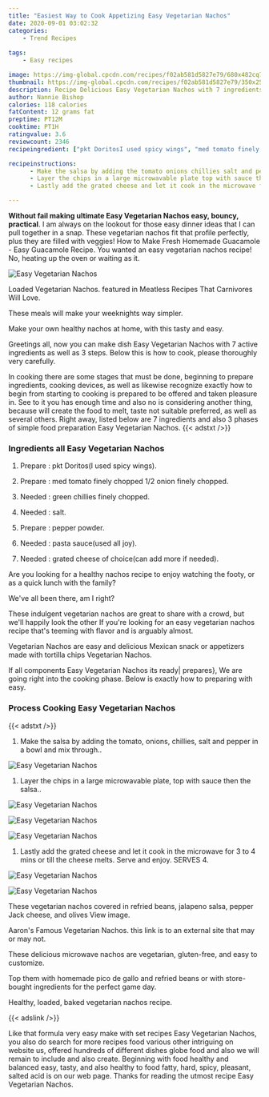 ```yaml
---
title: "Easiest Way to Cook Appetizing Easy Vegetarian Nachos"
date: 2020-09-01 03:02:32
categories:
    - Trend Recipes
    
tags:
    - Easy recipes

image: https://img-global.cpcdn.com/recipes/f02ab581d5827e79/680x482cq70/easy-vegetarian-nachos-recipe-main-photo.jpg
thumbnail: https://img-global.cpcdn.com/recipes/f02ab581d5827e79/350x250cq70/easy-vegetarian-nachos-recipe-main-photo.jpg
description: Recipe Delicious Easy Vegetarian Nachos with 7 ingredients and 3 stages of easy cooking.
author: Nannie Bishop
calories: 118 calories
fatContent: 12 grams fat
preptime: PT12M
cooktime: PT1H
ratingvalue: 3.6
reviewcount: 2346
recipeingredient: ["pkt DoritosI used spicy wings", "med tomato finely chopped 12 onion finely chopped", "green chillies finely chopped", "salt", "pepper powder", "pasta sauceused all joy", "grated cheese of choicecan add more if needed"]

recipeinstructions: 
      - Make the salsa by adding the tomato onions chillies salt and pepper in a bowl and mix through 
      - Layer the chips in a large microwavable plate top with sauce then the salsa 
      - Lastly add the grated cheese and let it cook in the microwave for 3 to 4 mins or till the cheese melts Serve and enjoy SERVES 4

---
```




**Without fail making ultimate Easy Vegetarian Nachos easy, bouncy, practical**. I am always on the lookout for those easy dinner ideas that I can pull together in a snap. These vegetarian nachos fit that profile perfectly, plus they are filled with veggies! How to Make Fresh Homemade Guacamole - Easy Guacamole Recipe. You wanted an easy vegetarian nachos recipe! No, heating up the oven or waiting as it.


![Easy Vegetarian Nachos](https://img-global.cpcdn.com/recipes/f02ab581d5827e79/680x482cq70/easy-vegetarian-nachos-recipe-main-photo.jpg "Easy Vegetarian Nachos")



Loaded Vegetarian Nachos. featured in Meatless Recipes That Carnivores Will Love.

These meals will make your weeknights way simpler.

Make your own healthy nachos at home, with this tasty and easy.


Greetings all, now you can make dish Easy Vegetarian Nachos with 7 active ingredients as well as 3 steps. Below this is how to cook, please thoroughly very carefully.

In cooking there are some stages that must be done, beginning to prepare ingredients, cooking devices, as well as likewise recognize exactly how to begin from starting to cooking is prepared to be offered and taken pleasure in. See to it you has enough time and also no is considering another thing, because will create the food to melt, taste not suitable preferred, as well as several others. Right away, listed below are 7 ingredients and also 3 phases of simple food preparation Easy Vegetarian Nachos.
{{< adstxt />}}

### Ingredients all Easy Vegetarian Nachos


1. Prepare  : pkt Doritos(I used spicy wings).

1. Prepare  : med tomato finely chopped 1/2 onion finely chopped.

1. Needed  : green chillies finely chopped.

1. Needed  : salt.

1. Prepare  : pepper powder.

1. Needed  : pasta sauce(used all joy).

1. Needed  : grated cheese of choice(can add more if needed).


Are you looking for a healthy nachos recipe to enjoy watching the footy, or as a quick lunch with the family?

We&#39;ve all been there, am I right?

These indulgent vegetarian nachos are great to share with a crowd, but we&#39;ll happily look the other If you&#39;re looking for an easy vegetarian nachos recipe that&#39;s teeming with flavor and is arguably almost.

Vegetarian Nachos are easy and delicious Mexican snack or appetizers made with tortilla chips Vegetarian Nachos.


If all components Easy Vegetarian Nachos its ready| prepares}, We are going right into the cooking phase. Below is exactly how to preparing with easy.

### Process Cooking Easy Vegetarian Nachos

{{< adstxt />}}


1. Make the salsa by adding the tomato, onions, chillies, salt and pepper in a bowl and mix through..



![Easy Vegetarian Nachos](https://img-global.cpcdn.com/steps/be0a96709e6e81b8/160x128cq70/easy-vegetarian-nachos-recipe-step-1-photo.jpg" "Easy Vegetarian Nachos")



1. Layer the chips in a large microwavable plate, top with sauce then the salsa..



![Easy Vegetarian Nachos](https://img-global.cpcdn.com/steps/a60f5588a28f01fc/160x128cq70/easy-vegetarian-nachos-recipe-step-2-photo.jpg" "Easy Vegetarian Nachos")

![Easy Vegetarian Nachos](https://img-global.cpcdn.com/steps/495e2bc0ae10f68f/160x128cq70/easy-vegetarian-nachos-recipe-step-2-photo.jpg" "Easy Vegetarian Nachos")

![Easy Vegetarian Nachos](https://img-global.cpcdn.com/steps/ea0c596fa32fca87/160x128cq70/easy-vegetarian-nachos-recipe-step-2-photo.jpg" "Easy Vegetarian Nachos")



1. Lastly add the grated cheese and let it cook in the microwave for 3 to 4 mins or till the cheese melts. Serve and enjoy. SERVES 4.



![Easy Vegetarian Nachos](https://img-global.cpcdn.com/steps/a131ae50d3d01531/160x128cq70/easy-vegetarian-nachos-recipe-step-3-photo.jpg" "Easy Vegetarian Nachos")

![Easy Vegetarian Nachos](https://img-global.cpcdn.com/steps/ec1743a7f60261b4/160x128cq70/easy-vegetarian-nachos-recipe-step-3-photo.jpg" "Easy Vegetarian Nachos")




These vegetarian nachos covered in refried beans, jalapeno salsa, pepper Jack cheese, and olives View image.

Aaron&#39;s Famous Vegetarian Nachos. this link is to an external site that may or may not.

These delicious microwave nachos are vegetarian, gluten-free, and easy to customize.

Top them with homemade pico de gallo and refried beans or with store-bought ingredients for the perfect game day.

Healthy, loaded, baked vegetarian nachos recipe.


{{< adslink />}}

Like that formula very easy make with set recipes Easy Vegetarian Nachos, you also do search for more recipes food various other intriguing on website us, offered hundreds of different dishes globe food and also we will remain to include and also create. Beginning with food healthy and balanced easy, tasty, and also healthy to food fatty, hard, spicy, pleasant, salted acid is on our web page. Thanks for reading the utmost recipe Easy Vegetarian Nachos.
